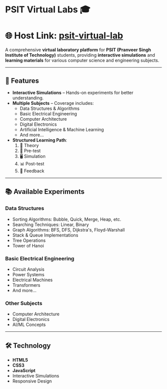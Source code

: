 # PSIT Virtual Labs 🎓
# 🌐 **Host Link:** [psit-virtual-lab](https://psit-virtual-lab.vercel.app/)
A comprehensive **virtual laboratory platform** for **PSIT (Pranveer Singh Institute of Technology)** students, providing **interactive simulations** and **learning materials** for various computer science and engineering subjects.

---

## 🌟 Features
- **Interactive Simulations** – Hands-on experiments for better understanding.
- **Multiple Subjects** – Coverage includes:
  - Data Structures & Algorithms
  - Basic Electrical Engineering
  - Computer Architecture
  - Digital Electronics
  - Artificial Intelligence & Machine Learning
  - And more...
- **Structured Learning Path**:
  1. 📖 Theory  
  2. 📝 Pre-test  
  3. 🖥️ Simulation  
  4. 📊 Post-test  
  5. 💬 Feedback  

---

## 📚 Available Experiments

### Data Structures
- Sorting Algorithms: Bubble, Quick, Merge, Heap, etc.
- Searching Techniques: Linear, Binary
- Graph Algorithms: BFS, DFS, Dijkstra's, Floyd-Warshall
- Stack & Queue Implementations
- Tree Operations
- Tower of Hanoi

### Basic Electrical Engineering
- Circuit Analysis
- Power Systems
- Electrical Machines
- Transformers
- And more...

### Other Subjects
- Computer Architecture
- Digital Electronics
- AI/ML Concepts

---

## 🛠️ Technology
- **HTML5**
- **CSS3**
- **JavaScript**
- Interactive Simulations
- Responsive Design


